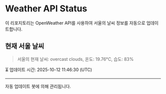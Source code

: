 
# Weather API Status

이 리포지토리는 OpenWeather API를 사용하여 서울의 날씨 정보를 자동으로 업데이트합니다.

## 현재 서울 날씨
> 서울의 현재 날씨: overcast clouds, 온도: 19.76°C, 습도: 83%

⏳ 업데이트 시간: 2025-10-12 11:46:30 (UTC)

---
자동 업데이트 봇에 의해 관리됩니다.
